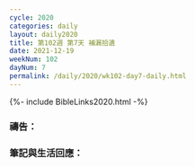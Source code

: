 ```yaml
---
cycle: 2020
categories: daily
layout: daily2020
title: 第102週 第7天 補漏拾遺
date: 2021-12-19
weekNum: 102
dayNum: 7
permalink: /daily/2020/wk102-day7-daily.html
---
```


{%- include BibleLinks2020.html -%}

### 禱告：

### 筆記與生活回應：
